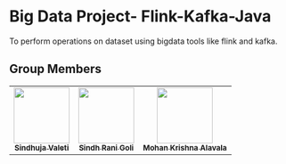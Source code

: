 # Big Data Project- Flink-Kafka-Java

To perform operations on dataset using bigdata tools like flink and kafka.

## Group Members

<table>
<td align="center"><a href="https://github.com/Sindhujav18"><img src="https://avatars.githubusercontent.com/u/60013028?s=400&u=ef2dc873708871440e68a0055f565f1b7355892d&v=4" width="100px;" alt=""/><br /><sub><b>Sindhuja Valeti</b></sub></a><br /></td>

<td align="center"><a href="https://github.com/sindhurani29"><img src="https://avatars.githubusercontent.com/u/60019365?s=460&u=1848679a76d03414de088d61ca9d2bc3f518a937&v=4" width="100px;" alt=""/><br /><sub><b>Sindh Rani Goli</b></sub></a><br /></td>

<td align="center"><a href="https://github.com/Mohanalavala"><img src="https://avatars.githubusercontent.com/u/60022212?s=400&u=676fdd8ee2b9ed0e005879701cfdc37f14483d39&v=4" width="100px;" alt=""/><br /><sub><b>Mohan Krishna Alavala</b></sub></a><br /></td>
</table>
